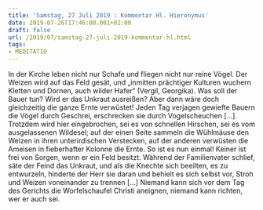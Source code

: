 ```yaml
---
title: 'Samstag, 27 Juli 2019 : Kommentar Hl. Hieronymus'
date: 2019-07-26T17:46:00.001+02:00
draft: false
url: /2019/07/samstag-27-juli-2019-kommentar-hl.html
tags: 
- MEDITATIO
---
```


In der Kirche leben nicht nur Schafe und fliegen nicht nur reine Vögel. Der Weizen wird auf das Feld gesät, und „inmitten prächtiger Kulturen wuchern Kletten und Dornen, auch wilder Hafer“ (Vergil, Georgika). Was soll der Bauer tun? Wird er das Unkraut ausreißen? Aber dann wäre doch gleichzeitig die ganze Ernte verwüstet! Jeden Tag verjagen gewiefte Bauern die Vögel durch Geschrei, erschrecken sie durch Vogelscheuchen \[…\]. Trotzdem wird hier eingebrochen, sei es von schnellen Hirschen, sei es vom ausgelassenen Wildesel; auf der einen Seite sammeln die Wühlmäuse den Weizen in ihren unterirdischen Verstecken, auf der anderen verwüsten die Ameisen in fieberhafter Kolonne die Ernte. So ist es nun einmal! Keiner ist frei von Sorgen, wenn er ein Feld besitzt. Während der Familienvater schlief, säte der Feind das Unkraut, und als die Knechte sich beeilten, es zu entwurzeln, hinderte der Herr sie daran und behielt es sich selbst vor, Stroh und Weizen voneinander zu trennen \[…\] Niemand kann sich vor dem Tag des Gerichts die Worfelschaufel Christi aneignen, niemand kann richten, wer er auch sei.